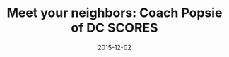 ---
title: Meet your neighbors&#58; Coach Popsie of DC SCORES
date: 2015-12-02
link: "http://bit.ly/CoachPopsie"
source: New Columbia Heights blog
---